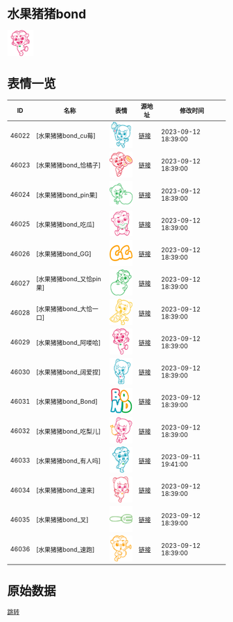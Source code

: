 # 水果猪猪bond

<img src="./cover.png" height="60" alt="cover" />

# 表情一览

|ID|名称|表情|源地址|修改时间|
|----|----|----|----|----|
|46022|[水果猪猪bond_cu莓]|<img src="./pic/046022_%5B水果猪猪bond_cu莓%5D.png" height="60" alt="cu莓"/>|[链接](https://i0.hdslb.com/bfs/garb/2f54ec64bd1750f8b6b5cdbcf971b674e557ece8.png)|2023-09-12 18:39:00|
|46023|[水果猪猪bond_恰橘子]|<img src="./pic/046023_%5B水果猪猪bond_恰橘子%5D.png" height="60" alt="恰橘子"/>|[链接](https://i0.hdslb.com/bfs/garb/b71e5462d4161a01e0f74cce524068bb49cf666b.png)|2023-09-12 18:39:00|
|46024|[水果猪猪bond_pin果]|<img src="./pic/046024_%5B水果猪猪bond_pin果%5D.png" height="60" alt="pin果"/>|[链接](https://i0.hdslb.com/bfs/garb/f41ab2dfe15e1804391271d61b58c483a5a93cd5.png)|2023-09-12 18:39:00|
|46025|[水果猪猪bond_吃瓜]|<img src="./pic/046025_%5B水果猪猪bond_吃瓜%5D.png" height="60" alt="吃瓜"/>|[链接](https://i0.hdslb.com/bfs/garb/9deb316caeea20b9160b305529cf857a692433a2.png)|2023-09-12 18:39:00|
|46026|[水果猪猪bond_GG]|<img src="./pic/046026_%5B水果猪猪bond_GG%5D.png" height="60" alt="GG"/>|[链接](https://i0.hdslb.com/bfs/garb/436df5651a4ddab6c080a42769f6d2de9a8e180f.png)|2023-09-12 18:39:00|
|46027|[水果猪猪bond_又恰pin果]|<img src="./pic/046027_%5B水果猪猪bond_又恰pin果%5D.png" height="60" alt="又恰pin果"/>|[链接](https://i0.hdslb.com/bfs/garb/35f47e1c2c1db5fa4956ff6fe61dfe86c3e95a7d.png)|2023-09-12 18:39:00|
|46028|[水果猪猪bond_大恰一口]|<img src="./pic/046028_%5B水果猪猪bond_大恰一口%5D.png" height="60" alt="大恰一口"/>|[链接](https://i0.hdslb.com/bfs/garb/8adf0c46c778b6250530dc4d5dd3f63e9e6dab0d.png)|2023-09-12 18:39:00|
|46029|[水果猪猪bond_阿喽哈]|<img src="./pic/046029_%5B水果猪猪bond_阿喽哈%5D.png" height="60" alt="阿喽哈"/>|[链接](https://i0.hdslb.com/bfs/garb/aa111697819bf9959a99c6ff0fdee44a44e17467.png)|2023-09-12 18:39:00|
|46030|[水果猪猪bond_阔爱捏]|<img src="./pic/046030_%5B水果猪猪bond_阔爱捏%5D.png" height="60" alt="阔爱捏"/>|[链接](https://i0.hdslb.com/bfs/garb/1f9c1ed5d74d4218481dc4d1e7a703752250291d.png)|2023-09-12 18:39:00|
|46031|[水果猪猪bond_Bond]|<img src="./pic/046031_%5B水果猪猪bond_Bond%5D.png" height="60" alt="Bond"/>|[链接](https://i0.hdslb.com/bfs/garb/8dba86fbd2753e46a552de639942f3cf5c837ef2.png)|2023-09-12 18:39:00|
|46032|[水果猪猪bond_吃梨儿]|<img src="./pic/046032_%5B水果猪猪bond_吃梨儿%5D.png" height="60" alt="吃梨儿"/>|[链接](https://i0.hdslb.com/bfs/garb/9293c2950705b8794fbd63443fadb32852c76dc6.png)|2023-09-12 18:39:00|
|46033|[水果猪猪bond_有人吗]|<img src="./pic/046033_%5B水果猪猪bond_有人吗%5D.png" height="60" alt="有人吗"/>|[链接](https://i0.hdslb.com/bfs/garb/2de1cd30a69c729f16f1129d6fb8cbbfa92fc370.png)|2023-09-11 19:41:00|
|46034|[水果猪猪bond_速来]|<img src="./pic/046034_%5B水果猪猪bond_速来%5D.png" height="60" alt="速来"/>|[链接](https://i0.hdslb.com/bfs/garb/1f37e5a9c93d2b741d2c4dd348fcf315152b93e5.png)|2023-09-12 18:39:00|
|46035|[水果猪猪bond_叉]|<img src="./pic/046035_%5B水果猪猪bond_叉%5D.png" height="60" alt="叉"/>|[链接](https://i0.hdslb.com/bfs/garb/10e0240433c7901e3db2c2c5dee44d47a7e2f8b2.png)|2023-09-12 18:39:00|
|46036|[水果猪猪bond_速跑]|<img src="./pic/046036_%5B水果猪猪bond_速跑%5D.png" height="60" alt="速跑"/>|[链接](https://i0.hdslb.com/bfs/garb/a7c1abb079fe4dc24fe565545a594f450557fb7f.png)|2023-09-12 18:39:00|

# 原始数据

[跳转](./raw.json)

